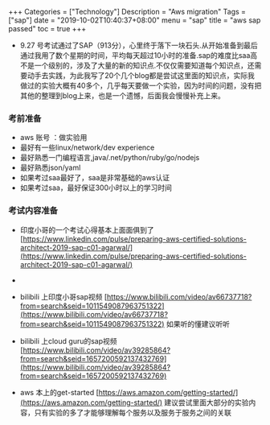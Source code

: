 +++
Categories = ["Technology"]
Description = "Aws migration"
Tags = ["sap"]
date = "2019-10-02T10:40:37+08:00"
menu = "sap"
title = "aws sap passed"
toc = true
+++

- 9.27 号考试通过了SAP（913分），心里终于落下一块石头.从开始准备到最后通过我用了数个星期的时间，平均每天超过10小时的准备.sap的难度比saa高不是一个级别的，涉及了大量的新的知识点.不仅仅需要知道每个知识点，还需要动手去实践，为此我写了20个几个blog都是尝试这里面的知识点，实际我做过的实验大概有40多个，几乎每天要做一个实验，因为时间的问题，没有把其他的整理到blog上来，也是一个遗憾，后面我会慢慢补充上来。
  
###  考前准备  ###

- aws 账号 ：做实验用
- 最好有一些linux/network/dev experience
- 最好熟悉一门编程语言,java/.net/python/ruby/go/nodejs
- 最好熟悉json/yaml
- 如果考过saa最好了，saa是非常基础的aws认证
- 如果考过saa，最好保证300小时以上的学习时间

### 考试内容准备 ###

- 印度小哥的一个考试心得基本上面面俱到了 [https://www.linkedin.com/pulse/preparing-aws-certified-solutions-architect-2019-sap-c01-agarwal/](https://www.linkedin.com/pulse/preparing-aws-certified-solutions-architect-2019-sap-c01-agarwal/)
- 
- bilibili 上印度小哥sap视频 [https://www.bilibili.com/video/av66737718?from=search&seid=1011549087963751322](https://www.bilibili.com/video/av66737718?from=search&seid=1011549087963751322) 如果听的懂建议听听

- bilibili 上cloud guru的sap视频 [https://www.bilibili.com/video/av39285864?from=search&seid=1657200592137432769](https://www.bilibili.com/video/av39285864?from=search&seid=1657200592137432769)

- aws 本上的get-started [https://aws.amazon.com/getting-started/](https://aws.amazon.com/getting-started/) 建议尝试里面大部分的实验内容，只有实验的多了才能够理解每个服务以及服务于服务之间的关联



